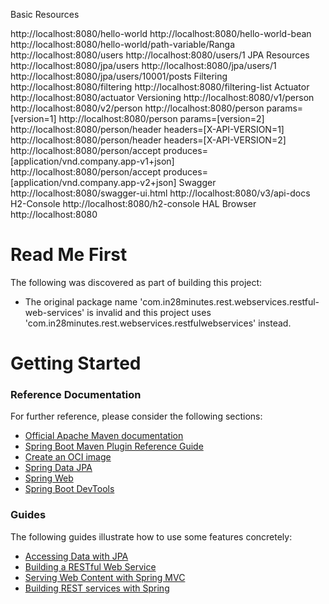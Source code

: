 Basic Resources

http://localhost:8080/hello-world
http://localhost:8080/hello-world-bean
http://localhost:8080/hello-world/path-variable/Ranga
http://localhost:8080/users
http://localhost:8080/users/1
JPA Resources
http://localhost:8080/jpa/users
http://localhost:8080/jpa/users/1
http://localhost:8080/jpa/users/10001/posts
Filtering
http://localhost:8080/filtering
http://localhost:8080/filtering-list
Actuator
http://localhost:8080/actuator
Versioning
http://localhost:8080/v1/person
http://localhost:8080/v2/person
http://localhost:8080/person
params=[version=1]
http://localhost:8080/person
params=[version=2]
http://localhost:8080/person/header
headers=[X-API-VERSION=1]
http://localhost:8080/person/header
headers=[X-API-VERSION=2]
http://localhost:8080/person/accept
produces=[application/vnd.company.app-v1+json]
http://localhost:8080/person/accept
produces=[application/vnd.company.app-v2+json]
Swagger
http://localhost:8080/swagger-ui.html
http://localhost:8080/v3/api-docs
H2-Console
http://localhost:8080/h2-console
HAL Browser
http://localhost:8080
























# Read Me First
The following was discovered as part of building this project:

* The original package name 'com.in28minutes.rest.webservices.restful-web-services' is invalid and this project uses 'com.in28minutes.rest.webservices.restfulwebservices' instead.

# Getting Started

### Reference Documentation
For further reference, please consider the following sections:

* [Official Apache Maven documentation](https://maven.apache.org/guides/index.html)
* [Spring Boot Maven Plugin Reference Guide](https://docs.spring.io/spring-boot/docs/3.3.0-M1/maven-plugin/reference/html/)
* [Create an OCI image](https://docs.spring.io/spring-boot/docs/3.3.0-M1/maven-plugin/reference/html/#build-image)
* [Spring Data JPA](https://docs.spring.io/spring-boot/docs/3.3.0-M1/reference/htmlsingle/index.html#data.sql.jpa-and-spring-data)
* [Spring Web](https://docs.spring.io/spring-boot/docs/3.3.0-M1/reference/htmlsingle/index.html#web)
* [Spring Boot DevTools](https://docs.spring.io/spring-boot/docs/3.3.0-M1/reference/htmlsingle/index.html#using.devtools)

### Guides
The following guides illustrate how to use some features concretely:

* [Accessing Data with JPA](https://spring.io/guides/gs/accessing-data-jpa/)
* [Building a RESTful Web Service](https://spring.io/guides/gs/rest-service/)
* [Serving Web Content with Spring MVC](https://spring.io/guides/gs/serving-web-content/)
* [Building REST services with Spring](https://spring.io/guides/tutorials/rest/)

